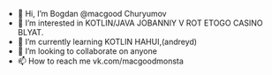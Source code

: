 - 👋 Hi, I’m Bogdan @macgood Churyumov
- 👀 I’m interested in KOTLIN/JAVA JOBANNIY V ROT ETOGO CASINO BLYAT.
- 🌱 I’m currently learning KOTLIN HAHUI,(andreyd)
- 💞️ I’m looking to collaborate on anyone
- 📫 How to reach me vk.com/macgoodmonsta

<!---
mrmacgood71/mrmacgood71 is a ✨ special ✨ repository because its `README.md` (this file) appears on your GitHub profile.
You can click the Preview link to take a look at your changes.
--->
